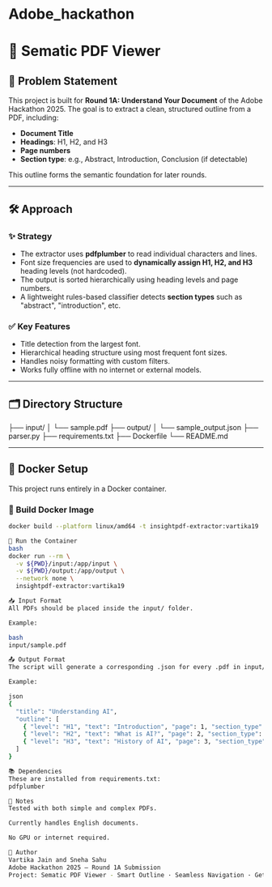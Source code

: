 # Adobe_hackathon
# 🧠 Sematic PDF Viewer

## 📌 Problem Statement

This project is built for **Round 1A: Understand Your Document** of the Adobe Hackathon 2025. The goal is to extract a clean, structured outline from a PDF, including:

- **Document Title**
- **Headings**: H1, H2, and H3
- **Page numbers**
- **Section type**: e.g., Abstract, Introduction, Conclusion (if detectable)

This outline forms the semantic foundation for later rounds.

---

## 🛠️ Approach

### ✨ Strategy
- The extractor uses **pdfplumber** to read individual characters and lines.
- Font size frequencies are used to **dynamically assign H1, H2, and H3** heading levels (not hardcoded).
- The output is sorted hierarchically using heading levels and page numbers.
- A lightweight rules-based classifier detects **section types** such as "abstract", "introduction", etc.

### ✅ Key Features
- Title detection from the largest font.
- Hierarchical heading structure using most frequent font sizes.
- Handles noisy formatting with custom filters.
- Works fully offline with no internet or external models.

---

## 🗂️ Directory Structure
├── input/
│ └── sample.pdf
├── output/
│ └── sample_output.json
├── parser.py
├── requirements.txt
├── Dockerfile
└── README.md

---

## 🐳 Docker Setup

This project runs entirely in a Docker container.

### 🔧 Build Docker Image
```bash
docker build --platform linux/amd64 -t insightpdf-extractor:vartika19 .

🚀 Run the Container
bash
docker run --rm \
  -v ${PWD}/input:/app/input \
  -v ${PWD}/output:/app/output \
  --network none \
  insightpdf-extractor:vartika19

📥 Input Format
All PDFs should be placed inside the input/ folder.

Example:

bash
input/sample.pdf

📤 Output Format
The script will generate a corresponding .json for every .pdf in input/.

Example:

json
{
  "title": "Understanding AI",
  "outline": [
    { "level": "H1", "text": "Introduction", "page": 1, "section_type": "introduction" },
    { "level": "H2", "text": "What is AI?", "page": 2, "section_type": "other" },
    { "level": "H3", "text": "History of AI", "page": 3, "section_type": "other" }
  ]
}

📚 Dependencies
These are installed from requirements.txt:
pdfplumber

🧪 Notes
Tested with both simple and complex PDFs.

Currently handles English documents.

No GPU or internet required.

🤖 Author
Vartika Jain and Sneha Sahu
Adobe Hackathon 2025 – Round 1A Submission
Project: Sematic PDF Viewer - Smart Outline · Seamless Navigation · Get to the Core · Fast